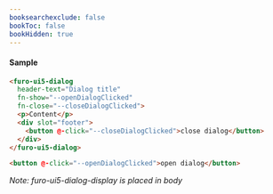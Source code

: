 ```yaml
---
booksearchexclude: false
bookToc: false
bookHidden: true
---
```


#### Sample


<furo-demo-snippet>
<template>
<furo-ui5-dialog header-text="Dialog title" fn-show="--openDialogClicked" fn-close="--closeDialogClicked">
<p>Content</p>
<div slot="footer"> <button @-click="--closeDialogClicked">close dialog</button></div>
</furo-ui5-dialog>
<button @-click="--openDialogClicked">open dialog</button>
</template>
</furo-demo-snippet>


```html
<furo-ui5-dialog 
  header-text="Dialog title" 
  fn-show="--openDialogClicked" 
  fn-close="--closeDialogClicked">
  <p>Content</p>
  <div slot="footer">
    <button @-click="--closeDialogClicked">close dialog</button>
  </div>
</furo-ui5-dialog>

<button @-click="--openDialogClicked">open dialog</button>
```
*Note: furo-ui5-dialog-display is placed in body*
